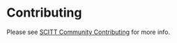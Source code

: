 # Contributing

Please see [SCITT Community Contributing](https://github.com/scitt-community/.github/blob/main/CONTRIBUTING.md) for more info.
